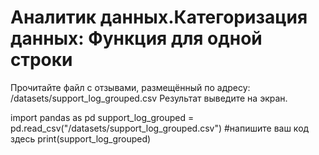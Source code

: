 # Аналитик данных.Категоризация данных: Функция для одной строки
Прочитайте файл с отзывами, размещённый по адресу: /datasets/support_log_grouped.csv
Результат выведите на экран.

import pandas as pd
support_log_grouped = pd.read_csv("/datasets/support_log_grouped.csv") #напишите ваш код здесь
print(support_log_grouped)

